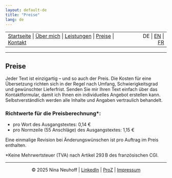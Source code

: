 ```yaml
---
layout: default-de
title: "Preise"
lang: de
---
```


<table width="100%">
<tr>
<td align="left">
<a href="index.html">Startseite</a> |
<a href="about.html">Über mich</a> |
<a href="services.html">Leistungen</a> |
<a href="pricing.html">Preise</a> |
<a href="contact.html">Kontakt</a>
</td>
<td align="right">
DE | <a href="../en/index.html">EN</a> | <a href="../fr/index.html">FR</a>
</td>
</tr>
</table>
<hr>

## Preise

Jeder Text ist einzigartig – und so auch der Preis. Die Kosten für eine Übersetzung richten sich in der Regel nach Umfang, Schwierigkeitsgrad und gewünschter Lieferfrist. Senden Sie mir Ihren Text einfach über das Kontaktformular, damit ich Ihnen ein individuelles Angebot erstellen kann. Selbstverständlich werden alle Inhalte und Angaben vertraulich behandelt.

### Richtwerte für die Preisberechnung*:
- pro Wort des Ausgangstextes: 0,14 €
- pro Normzeile (55 Anschläge) des Ausgangstextes: 1,15 €
  
Eine einmalige Revision bei Änderungswünschen ist pro Auftrag im Preis enthalten.

*Keine Mehrwertsteuer (TVA) nach Artikel 293 B des französischen CGI.


<!-- Footer -->
<hr>
<p align="center">
&copy; 2025 Nina Neuhoff | <a href="http://www.linkedin.com/in/nina-neuhoff-32b162283">LinkedIn</a> | <a href="https://www.proz.com/translator/4180778">ProZ</a> | <a href="impressum.html">Impressum</a>
</p>
